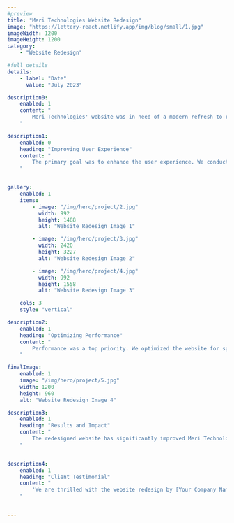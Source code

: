 ```yaml
---
#preview
title: "Meri Technologies Website Redesign"
image: "https://lettery-react.netlify.app/img/blog/small/1.jpg"
imageWidth: 1200
imageHeight: 1200
category:
    - "Website Redesign"

#full details
details:
    - label: "Date"
      value: "July 2023"

description0:
    enabled: 1
    content: "
        Meri Technologies' website was in need of a modern refresh to reflect their evolving brand identity and showcase their expanded service offerings. We took on the challenge to redesign their website from the ground up, focusing on a user-friendly experience and cutting-edge design.
    "

description1:
    enabled: 0
    heading: "Improving User Experience"
    content: "
        The primary goal was to enhance the user experience. We conducted in-depth research to understand Meri's target audience and their needs. The result was a sleek and intuitive design that guides visitors to relevant services and information seamlessly.
    "


gallery: 
    enabled: 1
    items:
        - image: "/img/hero/project/2.jpg"
          width: 992
          height: 1488
          alt: "Website Redesign Image 1"

        - image: "/img/hero/project/3.jpg"
          width: 2420
          height: 3227
          alt: "Website Redesign Image 2"

        - image: "/img/hero/project/4.jpg"
          width: 992
          height: 1558
          alt: "Website Redesign Image 3"

    cols: 3
    style: "vertical"

description2:
    enabled: 1
    heading: "Optimizing Performance"
    content: "
        Performance was a top priority. We optimized the website for speed and responsiveness, ensuring it loads quickly and looks great on all devices, from desktops to mobile phones.
    "

finalImage:
    enabled: 1
    image: "/img/hero/project/5.jpg"
    width: 1200
    height: 960    
    alt: "Website Redesign Image 4"

description3:
    enabled: 1
    heading: "Results and Impact"
    content: "
        The redesigned website has significantly improved Meri Technologies' online presence. It not only reflects their brand identity accurately but also attracts and engages visitors effectively. The performance improvements have led to reduced bounce rates and increased user engagement.
    "


description4:
    enabled: 1
    heading: "Client Testimonial"
    content: "
        'We are thrilled with the website redesign by [Your Company Name]. It perfectly aligns with our brand vision and has already started driving more traffic and inquiries. Great job!' - [Client Name], CEO of Meri Technologies
    "


---
```

